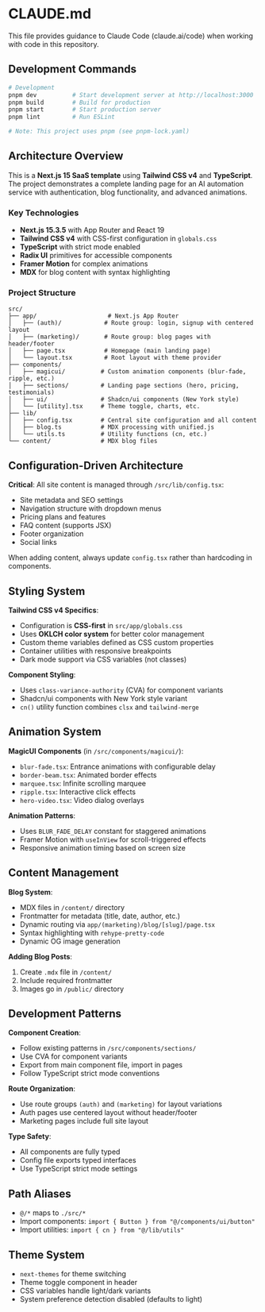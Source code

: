 # CLAUDE.md

This file provides guidance to Claude Code (claude.ai/code) when working with code in this repository.

## Development Commands

```bash
# Development
pnpm dev          # Start development server at http://localhost:3000
pnpm build        # Build for production
pnpm start        # Start production server
pnpm lint         # Run ESLint

# Note: This project uses pnpm (see pnpm-lock.yaml)
```

## Architecture Overview

This is a **Next.js 15 SaaS template** using **Tailwind CSS v4** and **TypeScript**. The project demonstrates a complete landing page for an AI automation service with authentication, blog functionality, and advanced animations.

### Key Technologies
- **Next.js 15.3.5** with App Router and React 19
- **Tailwind CSS v4** with CSS-first configuration in `globals.css`
- **TypeScript** with strict mode enabled
- **Radix UI** primitives for accessible components
- **Framer Motion** for complex animations
- **MDX** for blog content with syntax highlighting

### Project Structure

```
src/
├── app/                    # Next.js App Router
│   ├── (auth)/            # Route group: login, signup with centered layout
│   ├── (marketing)/       # Route group: blog pages with header/footer
│   ├── page.tsx           # Homepage (main landing page)
│   └── layout.tsx         # Root layout with theme provider
├── components/
│   ├── magicui/          # Custom animation components (blur-fade, ripple, etc.)
│   ├── sections/         # Landing page sections (hero, pricing, testimonials)
│   ├── ui/               # Shadcn/ui components (New York style)
│   └── [utility].tsx     # Theme toggle, charts, etc.
├── lib/
│   ├── config.tsx        # Central site configuration and all content
│   ├── blog.ts           # MDX processing with unified.js
│   └── utils.ts          # Utility functions (cn, etc.)
└── content/              # MDX blog files
```

## Configuration-Driven Architecture

**Critical**: All site content is managed through `/src/lib/config.tsx`:
- Site metadata and SEO settings
- Navigation structure with dropdown menus
- Pricing plans and features
- FAQ content (supports JSX)
- Footer organization
- Social links

When adding content, always update `config.tsx` rather than hardcoding in components.

## Styling System

**Tailwind CSS v4 Specifics**:
- Configuration is **CSS-first** in `src/app/globals.css`
- Uses **OKLCH color system** for better color management
- Custom theme variables defined as CSS custom properties
- Container utilities with responsive breakpoints
- Dark mode support via CSS variables (not classes)

**Component Styling**:
- Uses `class-variance-authority` (CVA) for component variants
- Shadcn/ui components with New York style variant
- `cn()` utility function combines `clsx` and `tailwind-merge`

## Animation System

**MagicUI Components** (in `/src/components/magicui/`):
- `blur-fade.tsx`: Entrance animations with configurable delay
- `border-beam.tsx`: Animated border effects
- `marquee.tsx`: Infinite scrolling marquee
- `ripple.tsx`: Interactive click effects
- `hero-video.tsx`: Video dialog overlays

**Animation Patterns**:
- Uses `BLUR_FADE_DELAY` constant for staggered animations
- Framer Motion with `useInView` for scroll-triggered effects
- Responsive animation timing based on screen size

## Content Management

**Blog System**:
- MDX files in `/content/` directory
- Frontmatter for metadata (title, date, author, etc.)
- Dynamic routing via `app/(marketing)/blog/[slug]/page.tsx`
- Syntax highlighting with `rehype-pretty-code`
- Dynamic OG image generation

**Adding Blog Posts**:
1. Create `.mdx` file in `/content/`
2. Include required frontmatter
3. Images go in `/public/` directory

## Development Patterns

**Component Creation**:
- Follow existing patterns in `/src/components/sections/`
- Use CVA for component variants
- Export from main component file, import in pages
- Follow TypeScript strict mode conventions

**Route Organization**:
- Use route groups `(auth)` and `(marketing)` for layout variations
- Auth pages use centered layout without header/footer
- Marketing pages include full site layout

**Type Safety**:
- All components are fully typed
- Config file exports typed interfaces
- Use TypeScript strict mode settings

## Path Aliases
- `@/*` maps to `./src/*`
- Import components: `import { Button } from "@/components/ui/button"`
- Import utilities: `import { cn } from "@/lib/utils"`

## Theme System
- `next-themes` for theme switching
- Theme toggle component in header
- CSS variables handle light/dark variants
- System preference detection disabled (defaults to light)